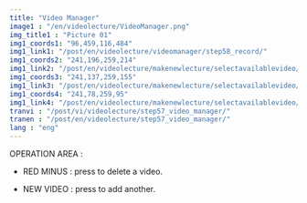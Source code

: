 ```yaml
---
title: "Video Manager"
image1 : "/en/videolecture/VideoManager.png"
img_title1 : "Picture 01"
img1_coords1: "96,459,116,484"
img1_link1: "/post/en/videolecture/videomanager/step58_record/"
img1_coords2: "241,196,259,214"
img1_link2: "/post/en/videolecture/makenewlecture/selectavailablevideo/step59_1_delete_video/"
img1_coords3: "241,137,259,155"
img1_link3: "/post/en/videolecture/makenewlecture/selectavailablevideo/step59_1_delete_video/"
img1_coords4: "241,78,259,95"
img1_link4: "/post/en/videolecture/makenewlecture/selectavailablevideo/step59_1_delete_video/"
tranvi : "/post/vi/videolecture/step57_video_manager/"
tranen : "/post/en/videolecture/step57_video_manager/"
lang : "eng"
---
```

OPERATION AREA :

- RED MINUS : press to delete a video.

- NEW VIDEO : press to add another.	